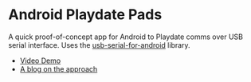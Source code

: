 # Android Playdate Pads

A quick proof-of-concept app for Android to Playdate comms over USB serial interface. Uses the [usb-serial-for-android](https://github.com/mik3y/usb-serial-for-android) library.

* [Video Demo](https://www.youtube.com/watch?v=vd0dF0LBIJQ)
* [A blog on the approach](https://publish.obsidian.md/orllewin/computers/playdate/Serial+Comms)